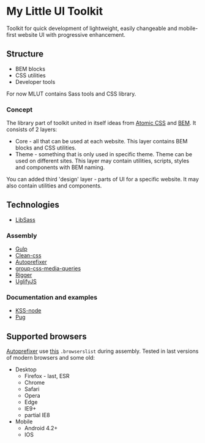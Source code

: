 # My Little UI Toolkit #
Toolkit for quick development of lightweight, easily changeable and mobile-first website UI with progressive enhancement.

## Structure ##
- BEM blocks
- CSS utilities
- Developer tools

For now MLUT contains Sass tools and CSS library.

### Concept ###
The library part of toolkit united in itself ideas from [Atomic CSS](https://acss.io/) and [BEM](https://bem.info/). It consists of 2 layers:

- Core - all that can be used at each website. This layer contains BEM blocks and CSS utilities.
- Theme - something that is only used in specific theme. Theme can be used on different sites. This layer may contain utilities, scripts, styles and components with BEM naming.

You can added third 'design' layer - parts of UI for a specific website. It may also contain utilities and components.

## Technologies ##
- [LibSass](https://github.com/sass/libsass)
### Assembly ###
- [Gulp](https://github.com/gulpjs/gulp)
- [Clean-css](https://github.com/jakubpawlowicz/clean-css)
- [Autoprefixer](https://github.com/postcss/autoprefixer)
- [group-css-media-queries](https://github.com/Se7enSky/group-css-media-queries)
- [Rigger](https://github.com/buildjs/rigger)
- [UglifyJS](https://github.com/mishoo/UglifyJS2)
### Documentation and examples ###
- [KSS-node](https://github.com/kss-node/kss-node)
- [Pug](https://github.com/pugjs/pug)

## Supported browsers ##
[Autoprefixer](https://github.com/postcss/autoprefixer) use [this](https://github.com/mr150/mlut/blob/master/.browserslistrc) `.browserslist` during assembly. Tested in last versions of modern browsers and some old:
- Desktop
	- Firefox - last, ESR
	- Chrome
	- Safari
	- Opera
	- Edge
	- IE9+
	- partial IE8
- Mobile
	- Android 4.2+
	- IOS
